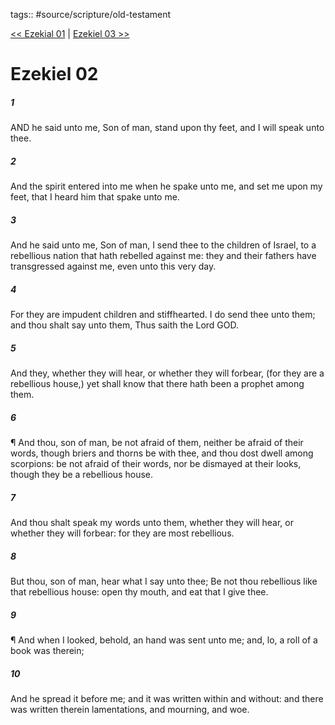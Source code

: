 tags:: #source/scripture/old-testament

[<< Ezekial 01](source/scripture/old-testament/26_Ezekiel/Ezekial_01.md) | [Ezekiel 03 >>](source/scripture/old-testament/26_Ezekiel/Ezekiel_03.md)

# Ezekiel 02

##### 1

AND he said unto me, Son of man, stand upon thy feet, and I will speak unto thee.

##### 2

And the spirit entered into me when he spake unto me, and set me upon my feet, that I heard him that spake unto me.

##### 3

And he said unto me, Son of man, I send thee to the children of Israel, to a rebellious nation that hath rebelled against me: they and their fathers have transgressed against me, even unto this very day.

##### 4

For they are impudent children and stiffhearted. I do send thee unto them; and thou shalt say unto them, Thus saith the Lord GOD.

##### 5

And they, whether they will hear, or whether they will forbear, (for they are a rebellious house,) yet shall know that there hath been a prophet among them.

##### 6

¶ And thou, son of man, be not afraid of them, neither be afraid of their words, though briers and thorns be with thee, and thou dost dwell among scorpions: be not afraid of their words, nor be dismayed at their looks, though they be a rebellious house.

##### 7

And thou shalt speak my words unto them, whether they will hear, or whether they will forbear: for they are most rebellious.

##### 8

But thou, son of man, hear what I say unto thee; Be not thou rebellious like that rebellious house: open thy mouth, and eat that I give thee.

##### 9

¶ And when I looked, behold, an hand was sent unto me; and, lo, a roll of a book was therein;

##### 10

And he spread it before me; and it was written within and without: and there was written therein lamentations, and mourning, and woe.
